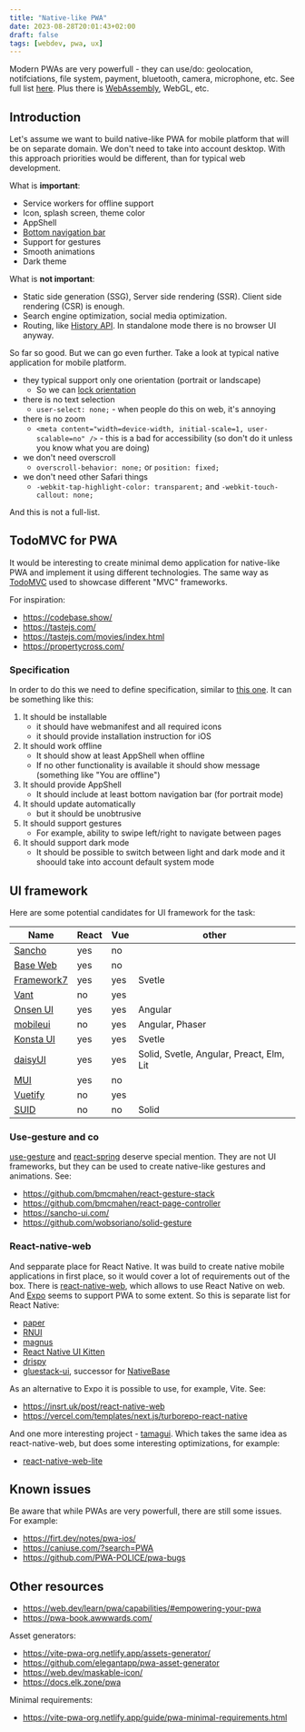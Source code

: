```yaml
---
title: "Native-like PWA"
date: 2023-08-28T20:01:43+02:00
draft: false
tags: [webdev, pwa, ux]
---
```


Modern PWAs are very powerfull - they can use/do: geolocation, notifciations, file system, payment, bluetooth, camera, microphone, etc. See full list [here](https://whatpwacando.today/). Plus there is
[WebAssembly](https://webassembly.org/), WebGL, etc.

<!--more-->

## Introduction

Let's assume we want to build native-like PWA for mobile platform that will be on separate domain. We don't need to take into account desktop. With this approach priorities would be different, than for typical web development.

What is **important**:

- Service workers for offline support
- Icon, splash screen, theme color
- AppShell
- [Bottom navigation bar](https://www.smashingmagazine.com/2019/08/bottom-navigation-pattern-mobile-web-pages/)
- Support for gestures
- Smooth animations
- Dark theme

What is **not important**:

- Static side generation (SSG), Server side rendering (SSR). Client side rendering (CSR) is enough.
- Search engine optimization, social media optimization.
- Routing, like [History API](https://developer.mozilla.org/en-US/docs/Web/API/History_API). In standalone mode there is no browser UI anyway.

So far so good. But we can go even further. Take a look at typical native application for mobile platform.

- they typical support only one orientation (portrait or landscape)
  - So we can [lock orientation](https://css-tricks.com/snippets/css/orientation-lock/)
- there is no text selection
  - `user-select: none;` - when people do this on web, it's annoying
- there is no zoom
  - `<meta content="width=device-width, initial-scale=1, user-scalable=no" />` - this is a bad for accessibility (so don't do it unless you know what you are doing)
- we don't need overscroll
  - `overscroll-behavior: none;` or `position: fixed;`
- we don't need other Safari things
  - `-webkit-tap-highlight-color: transparent;` and `-webkit-touch-callout: none;`

And this is not a full-list.

## TodoMVC for PWA

It would be interesting to create minimal demo application for native-like PWA and implement it using different technologies. The same way as [TodoMVC](http://todomvc.com/) used to showcase different "MVC" frameworks.

For inspiration:

- https://codebase.show/
- https://tastejs.com/
- https://tastejs.com/movies/index.html
- https://propertycross.com/

### Specification

In order to do this we need to define specification, similar to [this one](https://github.com/tastejs/todomvc/blob/master/app-spec.md). It can be something like this:

1. It should be installable
   - it should have webmanifest and all required icons
   - it should provide installation instruction for iOS
2. It should work offline
   - It should show at least AppShell when offline
   - If no other functionality is available it should show message (something like "You are offline")
3. It should provide AppShell
   - It should include at least bottom navigation bar (for portrait mode)
4. It should update automatically
   - but it should be unobtrusive
5. It should support gestures
   - For example, ability to swipe left/right to navigate between pages
6. It should support dark mode
   - It should be possible to switch between light and dark mode and it shoould take into account default system mode

## UI framework

Here are some potential candidates for UI framework for the task:

| Name                                                      | React | Vue | other                                    |
| --------------------------------------------------------- | ----- | --- | ---------------------------------------- |
| [Sancho](https://sancho-ui.com/)                          | yes   | no  |                                          |
| [Base Web](https://baseweb.design/)                       | yes   | no  |                                          |
| [Framework7](https://framework7.io/kitchen-sink/core/)    | yes   | yes | Svetle                                   |
| [Vant](https://vant-ui.github.io/vant/mobile.html#/en-US) | no    | yes |                                          |
| [Onsen UI](https://onsen.io/)                             | yes   | yes | Angular                                  |
| [mobileui](https://mobileui.github.io/#getting-started)   | no    | yes | Angular, Phaser                          |
| [Konsta UI](https://konstaui.com/)                        | yes   | yes | Svetle                                   |
| [daisyUI](https://daisyui.com/components/)                | yes   | yes | Solid, Svetle, Angular, Preact, Elm, Lit |
| [MUI](https://mui.com/)                                   | yes   | no  |                                          |
| [Vuetify](https://v2.vuetifyjs.com/en/)                   | no    | yes |                                          |
| [SUID](https://suid.io/)                                  | no    | no  | Solid                                    |

### Use-gesture and co

[use-gesture](https://use-gesture.netlify.app/docs/examples/) and [react-spring](https://www.react-spring.dev/) deserve special mention. They are not UI frameworks, but they can be used to create native-like gestures and animations. See:

- https://github.com/bmcmahen/react-gesture-stack
- https://github.com/bmcmahen/react-page-controller
- https://sancho-ui.com/
- https://github.com/wobsoriano/solid-gesture

### React-native-web

And sepparate place for React Native. It was build to create native mobile applications in first place, so it would cover a lot of requirements out of the box. There is [react-native-web](https://necolas.github.io/react-native-web/), which allows to use React Native on web. And [Expo](https://docs.expo.dev/guides/progressive-web-apps/) seems to support PWA to some extent. So this is separate list for React Native:

- [paper](https://reactnativepaper.com/)
- [RNUI](https://wix.github.io/react-native-ui-lib/)
- [magnus](https://magnus-ui.com/)
- [React Native UI Kitten](https://akveo.github.io/react-native-ui-kitten/docs/guides/running-on-the-web#existing-expo-applications)
- [drispy](https://github.com/nandorojo/dripsy)
- [gluestack-ui](https://ui.gluestack.io/), successor for [NativeBase](https://nativebase.io/)

As an alternative to Expo it is possible to use, for example, Vite. See:

- https://insrt.uk/post/react-native-web
- https://vercel.com/templates/next.js/turborepo-react-native

And one more interesting project - [tamagui](https://tamagui.dev/). Which takes the same idea as react-native-web, but does some interesting optimizations, for example:

- [react-native-web-lite](https://github.com/tamagui/tamagui/tree/master/packages/react-native-web-lite)

## Known issues

Be aware that while PWAs are very powerfull, there are still some issues. For example:

- https://firt.dev/notes/pwa-ios/
- https://caniuse.com/?search=PWA
- https://github.com/PWA-POLICE/pwa-bugs

## Other resources

- https://web.dev/learn/pwa/capabilities/#empowering-your-pwa
- https://pwa-book.awwwards.com/

Asset generators:

- https://vite-pwa-org.netlify.app/assets-generator/
- https://github.com/elegantapp/pwa-asset-generator
- https://web.dev/maskable-icon/
- https://docs.elk.zone/pwa

Minimal requirements:

- https://vite-pwa-org.netlify.app/guide/pwa-minimal-requirements.html
